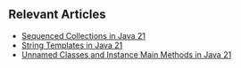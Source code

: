 ## Relevant Articles
- [Sequenced Collections in Java 21](https://www.baeldung.com/java-21-sequenced-collections)
- [String Templates in Java 21](https://www.baeldung.com/java-21-string-templates)
- [Unnamed Classes and Instance Main Methods in Java 21](https://www.baeldung.com/java-21-unnamed-class-instance-main)
